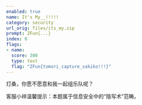 ```yaml
---
enabled: true
name: It's My__!!!!!
category: security
url_orig: files/its_my.zip
prompt: ZFun{...}
index: 0
flags:
- name: 
  score: 300
  type: text
  flag: "ZFun{tomori_capture_sakiko!!!}"
---
```


灯桑，你愿不愿意和我一起组乐队呢？

客服小祥温馨提示：本题属于信息安全中的“隐写术”范畴。
